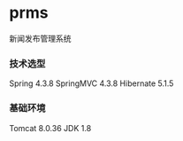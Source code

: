 # prms
新闻发布管理系统

### 技术选型
Spring 4.3.8
SpringMVC 4.3.8
Hibernate 5.1.5

### 基础环境
Tomcat 8.0.36
JDK 1.8
